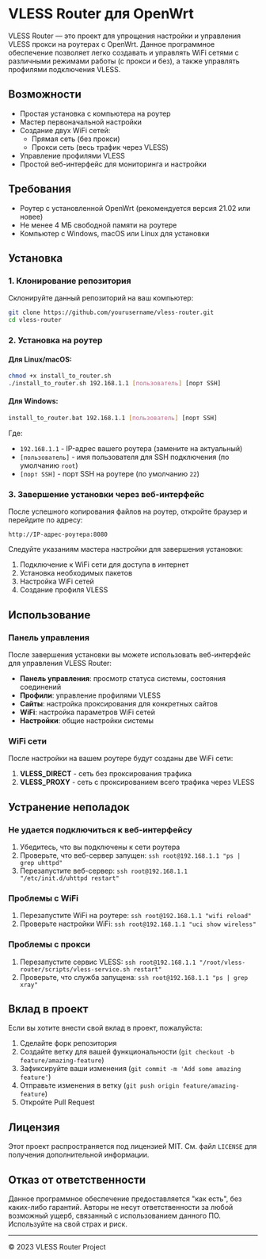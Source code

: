 # VLESS Router для OpenWrt

VLESS Router — это проект для упрощения настройки и управления VLESS прокси на роутерах с OpenWrt. Данное программное обеспечение позволяет легко создавать и управлять WiFi сетями с различными режимами работы (с прокси и без), а также управлять профилями подключения VLESS.

## Возможности

- Простая установка с компьютера на роутер
- Мастер первоначальной настройки
- Создание двух WiFi сетей:
  - Прямая сеть (без прокси)
  - Прокси сеть (весь трафик через VLESS)
- Управление профилями VLESS
- Простой веб-интерфейс для мониторинга и настройки

## Требования

- Роутер с установленной OpenWrt (рекомендуется версия 21.02 или новее)
- Не менее 4 МБ свободной памяти на роутере
- Компьютер с Windows, macOS или Linux для установки

## Установка

### 1. Клонирование репозитория

Склонируйте данный репозиторий на ваш компьютер:

```bash
git clone https://github.com/yourusername/vless-router.git
cd vless-router
```

### 2. Установка на роутер

#### Для Linux/macOS:

```bash
chmod +x install_to_router.sh
./install_to_router.sh 192.168.1.1 [пользователь] [порт SSH]
```

#### Для Windows:

```bash
install_to_router.bat 192.168.1.1 [пользователь] [порт SSH]
```

Где:
- `192.168.1.1` - IP-адрес вашего роутера (замените на актуальный)
- `[пользователь]` - имя пользователя для SSH подключения (по умолчанию `root`)
- `[порт SSH]` - порт SSH на роутере (по умолчанию `22`)

### 3. Завершение установки через веб-интерфейс

После успешного копирования файлов на роутер, откройте браузер и перейдите по адресу:

```
http://IP-адрес-роутера:8080
```

Следуйте указаниям мастера настройки для завершения установки:

1. Подключение к WiFi сети для доступа в интернет
2. Установка необходимых пакетов
3. Настройка WiFi сетей
4. Создание профиля VLESS

## Использование

### Панель управления

После завершения установки вы можете использовать веб-интерфейс для управления VLESS Router:

- **Панель управления**: просмотр статуса системы, состояния соединений
- **Профили**: управление профилями VLESS
- **Сайты**: настройка проксирования для конкретных сайтов
- **WiFi**: настройка параметров WiFi сетей
- **Настройки**: общие настройки системы

### WiFi сети

После настройки на вашем роутере будут созданы две WiFi сети:

1. **VLESS_DIRECT** - сеть без проксирования трафика
2. **VLESS_PROXY** - сеть с проксированием всего трафика через VLESS

## Устранение неполадок

### Не удается подключиться к веб-интерфейсу

1. Убедитесь, что вы подключены к сети роутера
2. Проверьте, что веб-сервер запущен: `ssh root@192.168.1.1 "ps | grep uhttpd"`
3. Перезапустите веб-сервер: `ssh root@192.168.1.1 "/etc/init.d/uhttpd restart"`

### Проблемы с WiFi

1. Перезапустите WiFi на роутере: `ssh root@192.168.1.1 "wifi reload"`
2. Проверьте настройки WiFi: `ssh root@192.168.1.1 "uci show wireless"`

### Проблемы с прокси

1. Перезапустите сервис VLESS: `ssh root@192.168.1.1 "/root/vless-router/scripts/vless-service.sh restart"`
2. Проверьте, что служба запущена: `ssh root@192.168.1.1 "ps | grep xray"`

## Вклад в проект

Если вы хотите внести свой вклад в проект, пожалуйста:

1. Сделайте форк репозитория
2. Создайте ветку для вашей функциональности (`git checkout -b feature/amazing-feature`)
3. Зафиксируйте ваши изменения (`git commit -m 'Add some amazing feature'`)
4. Отправьте изменения в ветку (`git push origin feature/amazing-feature`)
5. Откройте Pull Request

## Лицензия

Этот проект распространяется под лицензией MIT. См. файл `LICENSE` для получения дополнительной информации.

## Отказ от ответственности

Данное программное обеспечение предоставляется "как есть", без каких-либо гарантий. Авторы не несут ответственности за любой возможный ущерб, связанный с использованием данного ПО. Используйте на свой страх и риск.

---

© 2023 VLESS Router Project

